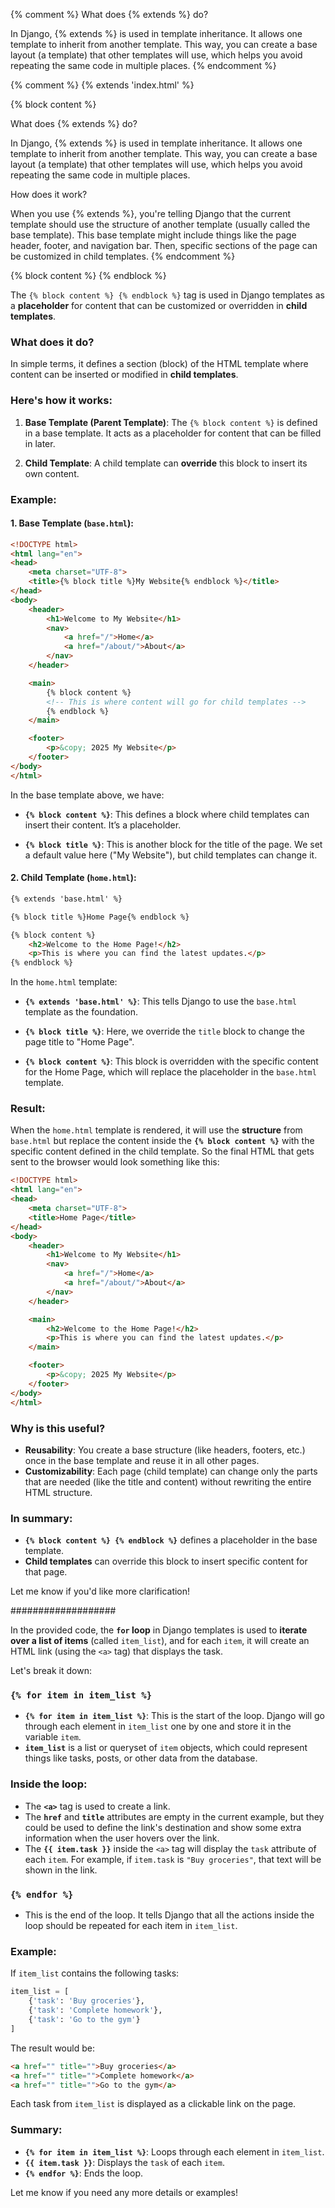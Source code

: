 {% comment %} What does {% extends %} do?

In Django, {% extends %} is used in template inheritance. It allows one template to inherit from another template. This way, you can create a base layout (a template) 
that other templates will use, which helps you avoid repeating the same code in multiple places. {% endcomment %}

{% comment %} {% extends 'index.html' %}

{% block content %}


What does {% extends %} do?

In Django, {% extends %} is used in template inheritance. 
It allows one template to inherit from another template. This way, you can create a base layout (a template) that other templates will use, which helps you avoid repeating the same code in multiple places.

How does it work?

When you use {% extends %}, you're telling Django that the current template should use the structure of another 
template (usually called the base template). This base template might include things like the page header, footer, and navigation bar. 
Then, specific sections of the page can be customized in child templates. {% endcomment %}

  {% block content %}  {% endblock %}

  The `{% block content %} {% endblock %}` tag is used in Django templates as a **placeholder** for content that can be customized or overridden in **child templates**.

### What does it do?

In simple terms, it defines a section (block) of the HTML template where content can be inserted or modified in **child templates**.

### Here's how it works:

1. **Base Template (Parent Template)**: The `{% block content %}` is defined in a base template. It acts as a placeholder for content that can be filled in later.

2. **Child Template**: A child template can **override** this block to insert its own content.

### Example:

#### 1. **Base Template (`base.html`)**:

```html
<!DOCTYPE html>
<html lang="en">
<head>
    <meta charset="UTF-8">
    <title>{% block title %}My Website{% endblock %}</title>
</head>
<body>
    <header>
        <h1>Welcome to My Website</h1>
        <nav>
            <a href="/">Home</a>
            <a href="/about/">About</a>
        </nav>
    </header>

    <main>
        {% block content %}
        <!-- This is where content will go for child templates -->
        {% endblock %}
    </main>

    <footer>
        <p>&copy; 2025 My Website</p>
    </footer>
</body>
</html>
```

In the base template above, we have:

* **`{% block content %}`**: This defines a block where child templates can insert their content. It’s a placeholder.

* **`{% block title %}`**: This is another block for the title of the page. We set a default value here ("My Website"), but child templates can change it.

#### 2. **Child Template (`home.html`)**:

```html
{% extends 'base.html' %}

{% block title %}Home Page{% endblock %}

{% block content %}
    <h2>Welcome to the Home Page!</h2>
    <p>This is where you can find the latest updates.</p>
{% endblock %}
```

In the `home.html` template:

* **`{% extends 'base.html' %}`**: This tells Django to use the `base.html` template as the foundation.

* **`{% block title %}`**: Here, we override the `title` block to change the page title to "Home Page".

* **`{% block content %}`**: This block is overridden with the specific content for the Home Page, which will replace the placeholder in the `base.html` template.

### Result:

When the `home.html` template is rendered, it will use the **structure** from `base.html` but replace the content inside the **`{% block content %}`** with the specific content defined in the child template. So the final HTML that gets sent to the browser would look something like this:

```html
<!DOCTYPE html>
<html lang="en">
<head>
    <meta charset="UTF-8">
    <title>Home Page</title>
</head>
<body>
    <header>
        <h1>Welcome to My Website</h1>
        <nav>
            <a href="/">Home</a>
            <a href="/about/">About</a>
        </nav>
    </header>

    <main>
        <h2>Welcome to the Home Page!</h2>
        <p>This is where you can find the latest updates.</p>
    </main>

    <footer>
        <p>&copy; 2025 My Website</p>
    </footer>
</body>
</html>
```

### Why is this useful?

* **Reusability**: You create a base structure (like headers, footers, etc.) once in the base template and reuse it in all other pages.
* **Customizability**: Each page (child template) can change only the parts that are needed (like the title and content) without rewriting the entire HTML structure.

### In summary:

* **`{% block content %} {% endblock %}`** defines a placeholder in the base template.
* **Child templates** can override this block to insert specific content for that page.

Let me know if you'd like more clarification!






###################


In the provided code, the **`for` loop** in Django templates is used to **iterate over a list of items** (called `item_list`), and for each `item`, it will create an HTML link (using the `<a>` tag) that displays the task.

Let's break it down:

### **`{% for item in item_list %}`**

* **`{% for item in item_list %}`**: This is the start of the loop. Django will go through each element in `item_list` one by one and store it in the variable `item`.
* **`item_list`** is a list or queryset of `item` objects, which could represent things like tasks, posts, or other data from the database.

### Inside the loop:

* The **`<a>`** tag is used to create a link.
* The **`href`** and **`title`** attributes are empty in the current example, but they could be used to define the link's destination and show some extra information when the user hovers over the link.
* The **`{{ item.task }}`** inside the `<a>` tag will display the `task` attribute of each `item`. For example, if `item.task` is `"Buy groceries"`, that text will be shown in the link.

### **`{% endfor %}`**

* This is the end of the loop. It tells Django that all the actions inside the loop should be repeated for each item in `item_list`.

### Example:

If `item_list` contains the following tasks:

```python
item_list = [
    {'task': 'Buy groceries'},
    {'task': 'Complete homework'},
    {'task': 'Go to the gym'}
]
```

The result would be:

```html
<a href="" title="">Buy groceries</a>
<a href="" title="">Complete homework</a>
<a href="" title="">Go to the gym</a>
```

Each task from `item_list` is displayed as a clickable link on the page.

### Summary:

* **`{% for item in item_list %}`**: Loops through each element in `item_list`.
* **`{{ item.task }}`**: Displays the `task` of each `item`.
* **`{% endfor %}`**: Ends the loop.

Let me know if you need any more details or examples!
